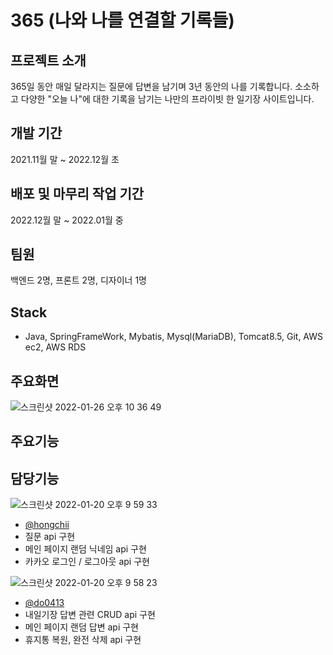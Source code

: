 # 365 (나와 나를 연결할 기록들)

## 프로젝트 소개
365일 동안 매일 달라지는 질문에 답변을 남기며 3년 동안의 나를 기록합니다.
소소하고 다양한 "오늘 나"에 대한 기록을 남기는 나만의 프라이빗 한 일기장 사이트입니다.

## 개발 기간
2021.11월 말 ~ 2022.12월 초

## 배포 및 마무리 작업 기간
2022.12월 말 ~ 2022.01월 중

## 팀원
백엔드 2명, 프론트 2명, 디자이너 1명

## Stack
- Java, SpringFrameWork, Mybatis, Mysql(MariaDB), Tomcat8.5, Git, AWS ec2, AWS RDS

## 주요화면
![스크린샷 2022-01-26 오후 10 36 49](https://user-images.githubusercontent.com/73099980/151173415-3e9a1725-e857-4066-bceb-5b0360f42866.png)

## 주요기능

## 담당기능
![스크린샷 2022-01-20 오후 9 59 33](https://user-images.githubusercontent.com/73099980/150343471-71c8456d-1f56-4698-81b5-5a9bbb628809.png)

- [@hongchii](https://github.com/hongchii)
- 질문 api 구현
- 메인 페이지 랜덤 닉네임 api 구현
- 카카오 로그인 / 로그아웃 api 구현

![스크린샷 2022-01-20 오후 9 58 23](https://user-images.githubusercontent.com/73099980/150343360-b9b42877-4ae6-46d6-a79a-c8b30ab5dfce.png)

- [@do0413](https://github.com/do0413)
- 내일기장 답변 관련 CRUD api 구현
- 메인 페이지 랜덤 답변 api 구현
- 휴지통 복원, 완전 삭제 api 구현

